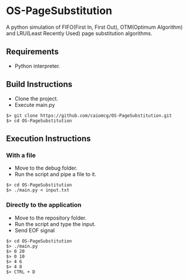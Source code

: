 # OS-PageSubstitution

A python simulation of FIFO(First In, First Out), OTM(Optimum Algorithm) and LRU(Least Recently Used) page substitution algorithms.

## Requirements ##

* Python interpreter.

## Build Instructions ##

* Clone the project.
* Execute main.py

```
$> git clone https://github.com/caiomcg/OS-PageSubstitution.git
$> cd OS-PageSubstitution
```

## Execution Instructions ##

### With a file ###
* Move to the debug folder.
* Run the script and pipe a file to it.

```
$> cd OS-PageSubstitution
$> ./main.py < input.txt
```

### Directly to the application ###
* Move to the repository folder.
* Run the script and type the input.
* Send EOF signal

```
$> cd OS-PageSubstitution
$> ./main.py
$> 0 20
$> 0 10
$> 4 6
$> 4 8
$> CTRL + D
```
